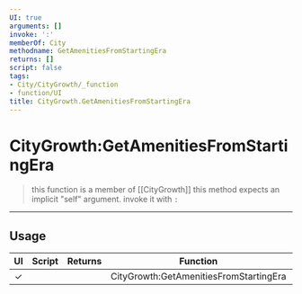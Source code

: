 ```yaml
---
UI: true
arguments: []
invoke: ':'
memberOf: City
methodname: GetAmenitiesFromStartingEra
returns: []
script: false
tags:
- City/CityGrowth/_function
- function/UI
title: CityGrowth.GetAmenitiesFromStartingEra
---
```

# CityGrowth:GetAmenitiesFromStartingEra
> this function is a member of [[CityGrowth]]
> this method expects an implicit "self" argument. invoke it with `:`
-----
## Usage
|  UI | Script | Returns | Function | Arguments |
|:---:|:------:|-------:|:--------:|:---------|
|✓| ||CityGrowth:GetAmenitiesFromStartingEra||
